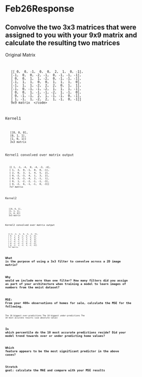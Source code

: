 # Feb26Response

## Convolve the two 3x3 matrices that were assigned to you with your 9x9 matrix and calculate the resulting two matrices

Original Matrix 
<code>
       
       [[ 0,  0, -1,  0,  0,  2,  1,  0, -1],
       [-1,  0,  0, -2, -1,  0, -1, -1, -1],
       [ 0,  0,  1,  1, -2,  0, -1, -1, -1],
       [-1,  1,  1,  0,  0,  1,  1,  1,  0],
       [-1,  1,  1, -2,  2,  2,  0,  1,  1],
       [-1,  0, -1, -1, -2,  1,  1,  1, -1],
       [ 0,  0,  1, -1, -1, -2,  1, -1,  0],
       [ 0, -1, -1,  2,  1, -1, -1,  0, -1],
       [ 1, -1,  1, -2,  2,  1, -1,  0, -1]]
       9x9 matrix  </code>

Kernel1
<code>
       
       [[0, 0, 0],
       [0, 1, 1],
       [1, 0, 1]]
       3x3 matrix


Kernel1 convolved over matrix output
<code>
       
       [[ 1, -1, -4,  0, -4, -3, -4],
       [ 1,  3,  0, -1,  0,  0, -1],
       [ 2,  0,  3,  1,  4,  5,  2],
       [ 0, -2, -3,  4,  1,  3,  2],
       [ 0, -3, -3, -4,  2, -1,  1],
       [ 0,  1, -2, -2, -1, -1, -3],
       [ 0, -2,  6, -1, -1,  0, -3]]
       7x7 matrix

Kernel2
<code>
       
       [[0, 0, 1],
       [1, 1, 1],
       [1, 0, 0]]
       3x3 matrix


Kernel2 convolved over matrix output
<code>
       
       [[-2, -2, -2,  0, -3, -2, -5],
       [ 0,  1,  0, -1, -4, -2, -3],
       [ 1,  4,  0, -1,  3,  4,  1],
       [ 1,  0,  0,  2,  3,  5,  3],
       [-1, -4, -1, -1, -1,  2,  3],
       [ 0, -2, -4, -1,  0, -2, -2],
       [ 0, -2,  2, -2,  2, -2, -3]]
       7x7 matrix


## What is the purpose of using a 3x3 filter to convolve across a 2D image matrix?

## Why would we include more than one filter? How many filters did you assign as part of your architecture when training a model to learn images of numbers from the mnist dataset?



## MSE: From your 400+ observations of homes for sale, calculate the MSE for the following.
The 10 biggest over-predictions
The 10 biggest under-predictions
The 10 most accurate results (use absolute value)


## In which percentile do the 10 most accurate predictions reside? Did your model trend towards over or under predicting home values?
## Which feature appears to be the most significant predictor in the above cases?
## Stretch goal: calculate the MAE and compare with your MSE results
